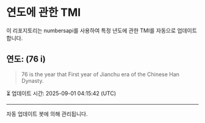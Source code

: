 
# 연도에 관한 TMI

이 리포지토리는 numbersapi를 사용하여 특정 년도에 관한 TMI를 자동으로 업데이트합니다.

## 연도: (76 i)
> 76 is the year that First year of Jianchu era of the Chinese Han Dynasty.

⏳ 업데이트 시간: 2025-09-01 04:15:42 (UTC)

---
자동 업데이트 봇에 의해 관리됩니다.
